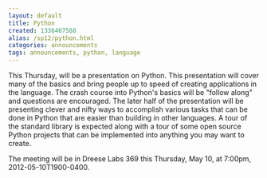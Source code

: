 ```yaml
---
layout: default
title: Python
created: 1336407588
alias: /sp12/python.html
categories: announcements
tags: announcements, python, language
---
```

This Thursday, will be a presentation on Python. This presentation will cover many of the basics and bring people up to speed of creating applications in the language. The crash course into Python's basics will be "follow along" and questions are encouraged. The later half of the presentation will be presenting clever and nifty ways to accomplish various tasks that can be done in Python that are easier than building in other languages. A tour of the standard library is expected along with a tour of some open source Python projects that can be implemented into anything you may want to create.

The meeting will be in Dreese Labs 369 this Thursday, May 10, at 7:00pm, 2012-05-10T1900-0400.
